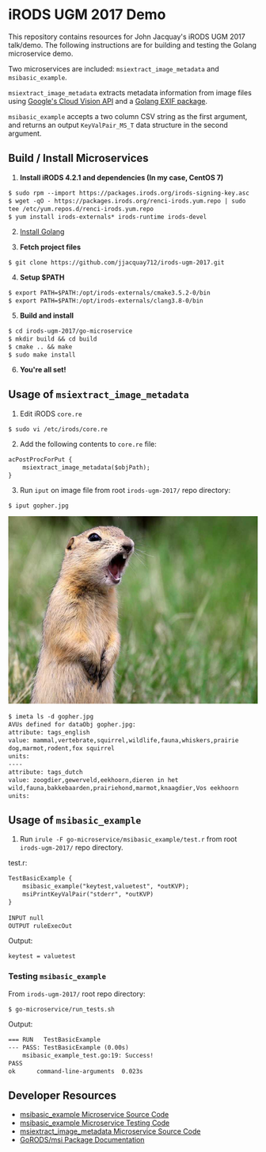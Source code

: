 # iRODS UGM 2017 Demo

This repository contains resources for John Jacquay's iRODS UGM 2017 talk/demo. The following instructions are for building and testing the Golang microservice demo.

Two microservices are included: `msiextract_image_metadata` and `msibasic_example`.

`msiextract_image_metadata` extracts metadata information from image files using [Google's Cloud Vision API](https://cloud.google.com/vision/) and a [Golang EXIF package](https://github.com/rwcarlsen/goexif).

`msibasic_example` accepts a two column CSV string as the first argument, and returns an output `KeyValPair_MS_T` data structure in the second argument.

## Build / Install Microservices

1. **Install iRODS 4.2.1 and dependencies (In my case, CentOS 7)**
```
$ sudo rpm --import https://packages.irods.org/irods-signing-key.asc
$ wget -qO - https://packages.irods.org/renci-irods.yum.repo | sudo tee /etc/yum.repos.d/renci-irods.yum.repo
$ yum install irods-externals* irods-runtime irods-devel
```

2. [Install Golang](https://golang.org/doc/install)

3. **Fetch project files**
```
$ git clone https://github.com/jjacquay712/irods-ugm-2017.git
```

4. **Setup $PATH**
```
$ export PATH=$PATH:/opt/irods-externals/cmake3.5.2-0/bin
$ export PATH=$PATH:/opt/irods-externals/clang3.8-0/bin
```

5. **Build and install**
```
$ cd irods-ugm-2017/go-microservice
$ mkdir build && cd build
$ cmake .. && make
$ sudo make install
```

6. **You're all set!**

## Usage of `msiextract_image_metadata`

1. Edit iRODS `core.re`
```
$ sudo vi /etc/irods/core.re
```

2. Add the following contents to `core.re` file:
```
acPostProcForPut {
	msiextract_image_metadata($objPath);
}
```

3. Run `iput` on image file from root `irods-ugm-2017/` repo directory:
```
$ iput gopher.jpg
```

![Gopher Picture](/gopher.jpg?raw=true "Gophers are cool")

```
$ imeta ls -d gopher.jpg
AVUs defined for dataObj gopher.jpg:
attribute: tags_english
value: mammal,vertebrate,squirrel,wildlife,fauna,whiskers,prairie dog,marmot,rodent,fox squirrel
units: 
----
attribute: tags_dutch
value: zoogdier,gewerveld,eekhoorn,dieren in het wild,fauna,bakkebaarden,prairiehond,marmot,knaagdier,Vos eekhoorn
units: 
```

## Usage of `msibasic_example`

1. Run `irule -F go-microservice/msibasic_example/test.r` from root `irods-ugm-2017/` repo directory.

test.r:
```
TestBasicExample {
    msibasic_example("keytest,valuetest", *outKVP);
    msiPrintKeyValPair("stderr", *outKVP)
}

INPUT null
OUTPUT ruleExecOut
```

Output:
```
keytest = valuetest
```

### Testing `msibasic_example`

From `irods-ugm-2017/` root repo directory:
```
$ go-microservice/run_tests.sh 
```

Output:
```
=== RUN   TestBasicExample
--- PASS: TestBasicExample (0.00s)
	msibasic_example_test.go:19: Success!
PASS
ok  	command-line-arguments	0.023s
```

## Developer Resources

* [msibasic_example Microservice Source Code](/go-microservice/msibasic_example/msibasic_example.go)
* [msibasic_example Microservice Testing Code](/go-microservice/msibasic_example/msibasic_example_test.go)
* [msiextract_image_metadata Microservice Source Code](/go-microservice/msiextract_image_metadata/msiextract_image_metadata.go)
* [GoRODS/msi Package Documentation](https://godoc.org/github.com/jjacquay712/GoRODS/msi)


